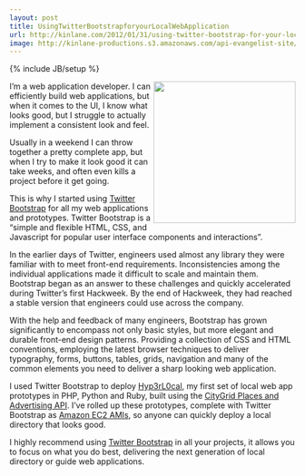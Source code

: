 ```yaml
---
layout: post
title: UsingTwitterBootstrapforyourLocalWebApplication
url: http://kinlane.com/2012/01/31/using-twitter-bootstrap-for-your-local-web-application/
image: http://kinlane-productions.s3.amazonaws.com/api-evangelist-site/blog/Twitter-Bootstrap-Bird.png
---
```

{% include JB/setup %}
<p><a title="Twitter Boostrap" href="http://twitter.github.com/bootstrap/" target="_blank"><img class="aligncenter size-full wp-image-563" title="Twitter-Bootstrap-Bird" src="http://www.citygridmedia.com/developer/wp-content/uploads/2012/01/Twitter-Bootstrap-Bird.png" alt="" width="250" align="right" /></a>I&rsquo;m a web application developer. I can efficiently build web applications, but when it comes to the UI, I know what looks good, but I struggle to actually implement a consistent look and feel.</p>
<p>Usually in a weekend I can throw together a pretty complete app, but when I try to make it look good it can take weeks, and often even kills a project before it get going.</p>
<p>This is why I started using&nbsp;<a title="Twitter Boostrap" href="http://twitter.github.com/bootstrap/" target="_blank">Twitter Bootstrap</a>&nbsp;for all my web applications and prototypes. Twitter Bootstrap is a &ldquo;simple and flexible HTML, CSS, and Javascript for popular user interface components and interactions&rdquo;.</p>
<p>In the earlier days of Twitter, engineers used almost any library they were familiar with to meet front-end requirements. Inconsistencies among the individual applications made it difficult to scale and maintain them. Bootstrap began as an answer to these challenges and quickly accelerated during Twitter&rsquo;s first Hackweek. By the end of Hackweek, they had reached a stable version that engineers could use across the company.</p>
<p>With the help and feedback of many engineers, Bootstrap has grown significantly to encompass not only basic styles, but more elegant and durable front-end design patterns. Providing a collection of CSS and HTML conventions, employing the latest browser techniques to deliver typography, forms, buttons, tables, grids, navigation and many of the common elements you need to deliver a sharp looking web application.</p>
<p>I used Twitter Bootstrap to deploy&nbsp;<a title="Hyp3rL0cal" href="http://hyp3rl0cal.com/">Hyp3rL0cal</a>, my first set of local web app prototypes in PHP, Python and Ruby, built using the&nbsp;<a title="CityGrid Places and Advertising API" href="http://docs.citygridmedia.com/display/citygridv2/Content+by+CityGrid">CityGrid Places and Advertising API</a>. I&rsquo;ve rolled up these prototypes, complete with Twitter Bootstrap as&nbsp;<a title="Amazon EC2 AMIs" href="http://phplibraries.hyp3rl0cal.com/citygrid-amazon-machine-image-ami.php">Amazon EC2 AMIs</a>, so anyone can quickly deploy a local directory that looks good.</p>
<p>I highly recommend using&nbsp;<a title="Twitter Boostrap" href="http://twitter.github.com/bootstrap/" target="_blank">Twitter Bootstrap</a>&nbsp;in all your projects, it allows you to focus on what you do best, delivering the next generation of local directory or guide web applications.</p>